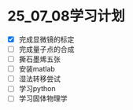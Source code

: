 # 25_07_08学习计划

- [x] 完成显微镜的标定
- [ ] 完成量子点的合成
- [ ] 撕石墨烯五张
- [ ] 安装matlab
- [ ] 湿法转移尝试
- [ ] 学习python
- [ ] 学习固体物理学